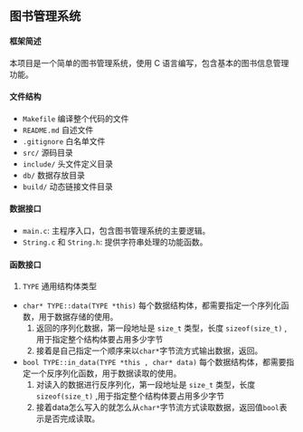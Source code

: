 ## 图书管理系统

#### 框架简述
本项目是一个简单的图书管理系统，使用 C 语言编写，包含基本的图书信息管理功能。

#### 文件结构
- `Makefile` 编译整个代码的文件
- `README.md` 自述文件
- `.gitignore` 白名单文件
- `src/` 源码目录
- `include/` 头文件定义目录
- `db/` 数据存放目录
- `build/` 动态链接文件目录

#### 数据接口
- `main.c`: 主程序入口，包含图书管理系统的主要逻辑。
- `String.c` 和 `String.h`: 提供字符串处理的功能函数。

#### 函数接口
1. `TYPE` 通用结构体类型
- `char* TYPE::data(TYPE *this)` 每个数据结构体，都需要指定一个序列化函数，用于数据存储的使用。
  1. 返回的序列化数据，第一段地址是 `size_t` 类型，长度 `sizeof(size_t)` ,用于指定整个结构体要占用多少字节
  2. 接着是自己指定一个顺序来以`char*`字节流方式输出数据，返回。
- `bool TYPE::in_data(TYPE *this , char* data)` 每个数据结构体，都需要指定一个反序列化函数，用于数据读取的使用。
  1. 对读入的数据进行反序列化，第一段地址是 `size_t` 类型，长度 `sizeof(size_t)` ,用于指定整个结构体要占用多少字节
  2. 接着data怎么写入的就怎么从`char*`字节流方式读取数据，返回值`bool`表示是否完成读取。
